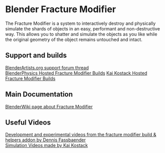 # Blender Fracture Modifier

The Fracture Modifier is a system to interactively destroy and physically simulate the shards of objects in an easy, performant and
non-destructive way. This allows you to shatter and simulate the objects as you like while the original geometry of the object remains 
untouched and intact.

## Support and builds
[BlenderArtists.org support forum thread](http://blenderartists.org/forum/showthread.php?343637)<br>
[BlenderPhysics Hosted Fracture Modifier Builds](http://blenderphysics.com/fracturemodifier/)
[Kai Kostack Hosted Fracture Modifier Builds](http://kaikostack.com/fracture/)

## Main Documentation
[BlenderWiki page about Fracture Modifier](https://wiki.blender.org/index.php/User:Scorpion81/Fracture_Documentation)

## Useful Videos
[Development and experimental videos from the fracture modifier build & helpers addon by Dennis Fassbaender](https://www.youtube.com/playlist?list=PLyWdRVpqt5ZdQ6SdPuLQ76nShiuwXu_uC)<br>
[Simulation Videos made by Kai Kostack](https://www.youtube.com/playlist?list=PLGYnM-Mk7-OeqpCBmw6ZjFyiopkvkE6_S)

